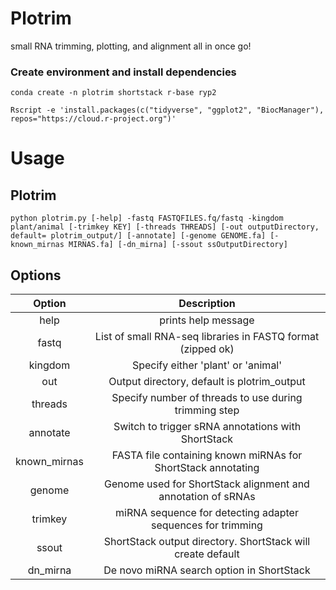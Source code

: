 # Plotrim
small RNA trimming, plotting, and alignment all in once go!


### Create environment and install dependencies
```
conda create -n plotrim shortstack r-base ryp2

Rscript -e 'install.packages(c("tidyverse", "ggplot2", "BiocManager"), repos="https://cloud.r-project.org")'
```

# Usage

## Plotrim
```
python plotrim.py [-help] -fastq FASTQFILES.fq/fastq -kingdom plant/animal [-trimkey KEY] [-threads THREADS] [-out outputDirectory, default= plotrim_output/] [-annotate] [-genome GENOME.fa] [-known_mirnas MIRNAS.fa] [-dn_mirna] [-ssout ssOutputDirectory]
```

## Options

|Option     |Description                                                     |
|:---------:|:-----------------------------------------------------------:   |
|help       | prints help message                                            |
|fastq      | List of small RNA-seq libraries in FASTQ format (zipped ok)    |
|kingdom    | Specify either 'plant' or 'animal'                             |
|out        | Output directory, default is plotrim_output                    |
|threads    | Specify number of threads to use during trimming step          |
|annotate   | Switch to trigger sRNA annotations with ShortStack             |
|known_mirnas| FASTA file containing known miRNAs for ShortStack annotating  |
|genome     | Genome used for ShortStack alignment and annotation of sRNAs   |
|trimkey    | miRNA sequence for detecting adapter sequences for trimming    |
|ssout      | ShortStack output directory. ShortStack will create default    |
|dn_mirna   | De novo miRNA search option in ShortStack                      |

